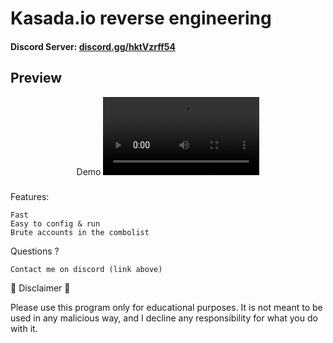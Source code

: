 <h1>Kasada.io reverse engineering</h1>

<h4>Discord Server: <a href="https://discord.gg/hktVzrff54">discord.gg/hktVzrff54</a></h4> 

<h2>Preview</h2>

<p align="center">Demo  <video controls width="250"><source src="https://cdn.discordapp.com/attachments/1131568135758168144/1145784682420645908/2023-08-28-20-00-37.mp4" type="video/mp4" /></video></p>

###

Features:
```
Fast
Easy to config & run
Brute accounts in the combolist
```

Questions ?
```
Contact me on discord (link above)
```

📌 Disclaimer 📌

Please use this program only for educational purposes. It is not meant to be used in any malicious way, and I decline any responsibility for what you do with it.
